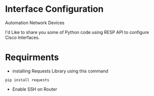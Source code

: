 # Interface Configuration
Automation Network Devices

I'd Like to share you some of Python code using RESP API to configure Cisco Interfaces.

# Requirments
- installing Requests Library using this command
```shell
pip install requests
```
- Enable SSH on Router
